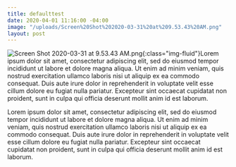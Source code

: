 ```yaml
---
title: defaulttest
date: 2020-04-01 11:16:00 -04:00
image: "/uploads/Screen%20Shot%202020-03-31%20at%209.53.43%20AM.png"
layout: post
---
```


![Screen Shot 2020-03-31 at 9.53.43 AM.png](/uploads/Screen%20Shot%202020-03-31%20at%209.53.43%20AM.png){:class="img-fluid"}Lorem ipsum dolor sit amet, consectetur adipiscing elit, sed do eiusmod tempor incididunt ut labore et dolore magna aliqua. Ut enim ad minim veniam, quis nostrud exercitation ullamco laboris nisi ut aliquip ex ea commodo consequat. Duis aute irure dolor in reprehenderit in voluptate velit esse cillum dolore eu fugiat nulla pariatur. Excepteur sint occaecat cupidatat non proident, sunt in culpa qui officia deserunt mollit anim id est laborum.

 Lorem ipsum dolor sit amet, consectetur adipiscing elit, sed do eiusmod tempor incididunt ut labore et dolore magna aliqua. Ut enim ad minim veniam, quis nostrud exercitation ullamco laboris nisi ut aliquip ex ea commodo consequat. Duis aute irure dolor in reprehenderit in voluptate velit esse cillum dolore eu fugiat nulla pariatur. Excepteur sint occaecat cupidatat non proident, sunt in culpa qui officia deserunt mollit anim id est laborum.
